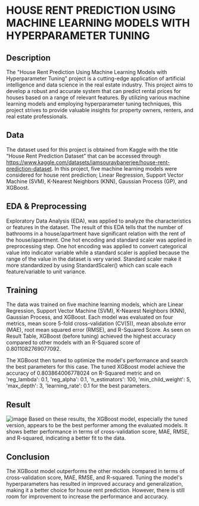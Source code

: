 # HOUSE RENT PREDICTION USING MACHINE LEARNING MODELS WITH HYPERPARAMETER TUNING
## Description
The "House Rent Prediction Using Machine Learning Models with Hyperparameter Tuning" project is a cutting-edge application of artificial intelligence and data science in the real estate industry. This project aims to develop a robust and accurate system that can predict rental prices for houses based on a range of relevant features. By utilizing various machine learning models and employing hyperparameter tuning techniques, this project strives to provide valuable insights for property owners, renters, and real estate professionals.

## Data
The dataset used for this project is obtained from Kaggle with the title “House Rent Prediction Dataset” that can be accessed through https://www.kaggle.com/datasets/iamsouravbanerjee/house-rent-prediction-dataset. In this project, five machine learning models were considered for house rent prediction; Linear Regression, Support Vector Machine (SVM), K-Nearest Neighbors (KNN), Gaussian Process (GP), and XGBoost.

## EDA & Preprocessing
Exploratory Data Analysis (EDA), was applied to analyze the characteristics or features in the dataset. The result of this EDA tells that the number of bathrooms in a house/apartment have significant relation with the rent of the house/apartment. One hot encoding and standard scaler was applied in preprocessing step. One hot encoding was applied to convert categorical value into indicator variable while a standard scaler is applied because the range of the value in the dataset is very varied. Standard scaler make it more standardized by using StandardScaler() which can scale each feature/variable to unit variance.

## Training
The data was trained on five machine learning models, which are Linear Regression, Support Vector Machine (SVM), K-Nearest Neighbors (KNN), Gaussian Process, and XGBoost. Each model was evaluated on four metrics,  mean score 5-fold cross-validation (CV(5)), mean absolute error (MAE), root mean squared error (RMSE), and R-Squared Score. As seen on Result Table, XGBoost (before tuning) achieved the highest accuracy compared to other models with an R-Squared score of 0.8011082769077092. 

The XGBoost then tuned to optimize the model's performance and search the best parameters for this case. The tuned XGBoost model achieve the accuracy of 0.803864006778024 on R-Squared metric and on 'reg_lambda': 0.1, 'reg_alpha': 0.1, 'n_estimators': 100, 'min_child_weight': 5, 'max_depth': 3, 'learning_rate': 0.1 for the best parameters.


## Result
<img alt="image" src="https://github.com/kaylaadira/house_rent/assets/130166504/28f4ac17-e0d8-4b37-b686-c77049a7250a">
Based on these results, the XGBoost model, especially the tuned version, appears to be the best performer among the evaluated models. It shows better performance in terms of cross-validation score, MAE, RMSE, and R-squared, indicating a better fit to the data.

## Conclusion
The XGBoost model outperforms the other models compared in terms of cross-validation score, MAE, RMSE, and R-squared. Tuning the model's hyperparameters has resulted in improved accuracy and generalization, making it a better choice for house rent prediction. However, there is still room for improvement to increase the performance and accuracy.
